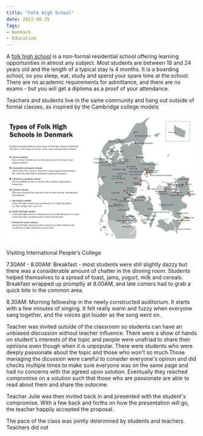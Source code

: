 ```yaml
---
title: "Folk High School"
date: 2022-08-25
Tags:
- Denmark
- Education
---
```


A [folk high school](https://danishfolkhighschools.com/media/11348/19-danishfolkhighschool-haefte-web.pdf) is a non-formal residential school offering learning opportunities in almost any subject. Most students are between 18 and 24 years old and the length of a typical stay is 4 months. It is a boarding school, so you sleep, eat, study and spend your spare time at the school. There are no academic requirements for admittance, and there are no exams - but you will get a diploma as a proof of your attendance.

Teachers and students live in the same community and hang out outside of formal classes, as inspired by the Cambridge college models 

![Map](/notes/images/type-of-folk-high-schools-in-denmark.png)

Visiting International People's College

7.30AM - 8.00AM: Breakfast - most students were still slightly dazzy but there was a considerable amount of chatter in the dinning room. Students helped themselves to a spread of toast, jams, yogurt, milk and cereals. Breakfast wrapped up promptly at 8.00AM, and late comers had to grab a quick bite in the common area.

8.30AM: Morning fellowship in the newly constructed auditorium. It starts with a few minutes of singing. It felt really warm and fuzzy when everyone sang together, and the voices got louder as the song went on. 






Teacher was invited outside of the classroom so students can have an unbiased discussion without teacher influence. There were a show of hands on student's interests of the topic and people were unafriad to share their opinions even though when it is unpopular. There were students who were deeply passionate about the topic and those who won't so much.Those managing the dicussion were careful to consider everyone's opinon and did checks multiple times to make sure everyone was on the same page and had no concerns with the agreed upon solution. Eventually they reached compromise on a solution such that those who are passionate are able to read about them and share the outocme.

Teacher Julie was then invited back in and presented with the student's compromise. With a few back and forths on how the presentation will go, the teacher happily accepted the proposal.

The pace of the class was jointly determined by students and teachers. Teachers did not 